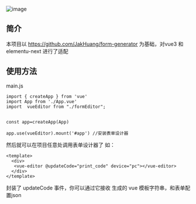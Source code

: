 ![image](https://ae01.alicdn.com/kf/U51bfb661aba945b48a4c71774421d414C.gif)
## 简介
本项目以 https://github.com/JakHuang/form-generator 为基础，对vue3 和elementu-next 进行了适配


## 使用方法

main.js
```
import { createApp } from 'vue'
import App from './App.vue'
import  vueEditor from "./formEditor";

 
const app=createApp(App)

app.use(vueEditor).mount('#app') //安装表单设计器

```
然后就可以在项目任意处调用表单设计器了
如：
```
<template>
  <div>
   <vue-editor @updateCode="print_code" device="pc"></vue-editor>
  </div>
</template>
```
封装了 updateCode 事件，你可以通过它接收 生成的 vue 模板字符串，和表单配置json

